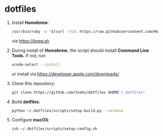 # dotfiles

1. Install **Homebrew**:

    ``` zsh
    /usr/bin/ruby -e "$(curl -fsSL https://raw.githubusercontent.com/Homebrew/install/master/install)"
    ```

    via https://brew.sh

2. During install of **Homebrew**, the script should install **Command Line Tools**. If not, run:

    ``` zsh
    xcode-select --install
    ```
    or install via https://developer.apple.com/downloads/

3. Clone this repository:

    ``` zsh
    git clone https://github.com/tnahs/dotfiles $HOME"/.dotfiles"
    ```

4. Build **dotfiles**:

    ``` zsh
    python ~/.dotfiles/scripts/setup-build.py --verbose
    ```

5. Configure **macOS**:

    ``` zsh
    zsh ~/.dotfiles/scripts/setup-config.sh
    ```
